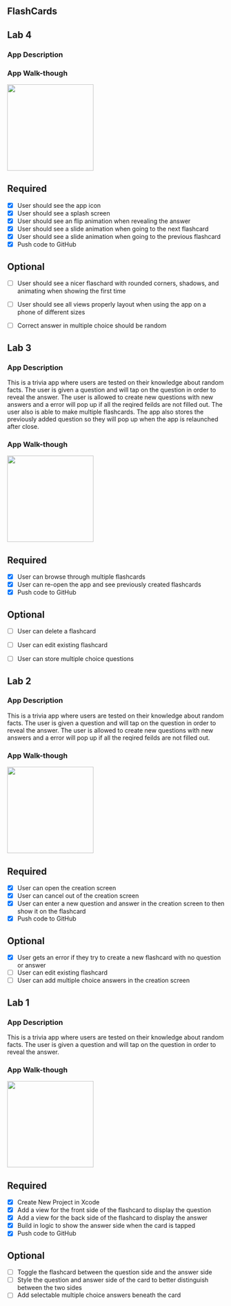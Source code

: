 ## FlashCards

## Lab 4

### App Description

### App Walk-though


<img src="https://i.imgur.com/h6RJRil.gif" width=200><br>


## Required
- [X] User should see the app icon 
- [X] User should see a splash screen
- [X] User should see an flip animation when revealing the answer
- [X] User should see a slide animation when going to the next flashcard
- [X] User should see a slide animation when going to the previous flashcard
- [X] Push code to GitHub
## Optional
- [ ] User should see a nicer flaschard with rounded corners, shadows, and animating when showing the first time
- [ ] User should see all views properly layout when using the app on a phone of different sizes
- [ ] Correct answer in multiple choice should be random


## Lab 3

### App Description
This is a trivia app where users are tested on their knowledge about random facts. The user is given a question and will tap on the question in order to reveal the answer. The user is allowed to create new questions with new answers and a error will pop up if all the reqired feilds are not filled out. The user also is able to make multiple flashcards. The app also stores the previously added question so they will pop up when the app is relaunched after close.

### App Walk-though

<img src="https://user-images.githubusercontent.com/77298953/111880404-9dae9300-8968-11eb-9b60-acf8db8ae835.gif" width=200><br>


## Required
- [X] User can browse through multiple flashcards
- [X] User can re-open the app and see previously created flashcards
- [X] Push code to GitHub
## Optional
- [ ] User can delete a flashcard
- [ ] User can edit existing flashcard
- [ ] User can store multiple choice questions


## Lab 2

### App Description
This is a trivia app where users are tested on their knowledge about random facts. The user is given a question and will tap on the question in order to reveal the answer. The user is allowed to create new questions with new answers and a error will pop up if all the reqired feilds are not filled out.

### App Walk-though
<img src="https://i.imgur.com/1KoNHZz.gif" width=200><br>

## Required
- [X] User can open the creation screen
- [X] User can cancel out of the creation screen
- [X] User can enter a new question and answer in the creation screen to then show it on the flashcard
- [X] Push code to GitHub
## Optional
- [X] User gets an error if they try to create a new flashcard with no question or answer
- [ ] User can edit existing flashcard
- [ ] User can add multiple choice answers in the creation screen

## Lab 1

### App Description
This is a trivia app where users are tested on their knowledge about random facts. The user is given a question and will tap on the question in order to reveal the answer.

### App Walk-though

<img src="https://i.imgur.com/m2TBtJ3.gif" width=200><br>




## Required
- [x] Create New Project in Xcode
- [x] Add a view for the front side of the flashcard to display the question
- [x] Add a view for the back side of the flashcard to display the answer
- [x] Build in logic to show the answer side when the card is tapped
- [x] Push code to GitHub
## Optional
- [ ] Toggle the flashcard between the question side and the answer side
- [ ] Style the question and answer side of the card to better distinguish between the two sides
- [ ] Add selectable multiple choice answers beneath the card

